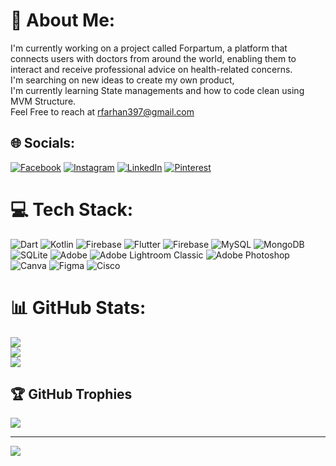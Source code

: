 # 💫 About Me:
I'm currently working on a project called Forpartum, a platform that connects users with doctors from around the world, enabling them to interact and receive professional advice on health-related concerns.<br>I'm searching on new ideas to create my own product,<br>I'm currently learning State managements and how to code clean using MVM Structure.<br>Feel Free to reach at rfarhan397@gmail.com


## 🌐 Socials:
[![Facebook](https://img.shields.io/badge/Facebook-%231877F2.svg?logo=Facebook&logoColor=white)](https://facebook.com/https://www.facebook.com/farhan.rajpoot.921025) [![Instagram](https://img.shields.io/badge/Instagram-%23E4405F.svg?logo=Instagram&logoColor=white)](https://instagram.com/https://www.instagram.com/whodatfarhan/) [![LinkedIn](https://img.shields.io/badge/LinkedIn-%230077B5.svg?logo=linkedin&logoColor=white)](https://linkedin.com/in/https://www.linkedin.com/in/farhan-rehman-47bb781b4/) [![Pinterest](https://img.shields.io/badge/Pinterest-%23E60023.svg?logo=Pinterest&logoColor=white)](https://pinterest.com/https://www.pinterest.com/rfarhan397/) 

# 💻 Tech Stack:
![Dart](https://img.shields.io/badge/dart-%230175C2.svg?style=for-the-badge&logo=dart&logoColor=white) ![Kotlin](https://img.shields.io/badge/kotlin-%237F52FF.svg?style=for-the-badge&logo=kotlin&logoColor=white) ![Firebase](https://img.shields.io/badge/firebase-%23039BE5.svg?style=for-the-badge&logo=firebase) ![Flutter](https://img.shields.io/badge/Flutter-%2302569B.svg?style=for-the-badge&logo=Flutter&logoColor=white) ![Firebase](https://img.shields.io/badge/firebase-a08021?style=for-the-badge&logo=firebase&logoColor=ffcd34) ![MySQL](https://img.shields.io/badge/mysql-4479A1.svg?style=for-the-badge&logo=mysql&logoColor=white) ![MongoDB](https://img.shields.io/badge/MongoDB-%234ea94b.svg?style=for-the-badge&logo=mongodb&logoColor=white) ![SQLite](https://img.shields.io/badge/sqlite-%2307405e.svg?style=for-the-badge&logo=sqlite&logoColor=white) ![Adobe](https://img.shields.io/badge/adobe-%23FF0000.svg?style=for-the-badge&logo=adobe&logoColor=white) ![Adobe Lightroom Classic](https://img.shields.io/badge/Adobe%20Lightroom%20Classic-31A8FF.svg?style=for-the-badge&logo=Adobe%20Lightroom%20Classic&logoColor=white) ![Adobe Photoshop](https://img.shields.io/badge/adobe%20photoshop-%2331A8FF.svg?style=for-the-badge&logo=adobe%20photoshop&logoColor=white) ![Canva](https://img.shields.io/badge/Canva-%2300C4CC.svg?style=for-the-badge&logo=Canva&logoColor=white) ![Figma](https://img.shields.io/badge/figma-%23F24E1E.svg?style=for-the-badge&logo=figma&logoColor=white) ![Cisco](https://img.shields.io/badge/cisco-%23049fd9.svg?style=for-the-badge&logo=cisco&logoColor=black)
# 📊 GitHub Stats:
![](https://github-readme-stats.vercel.app/api?username=Rfarhan397&theme=dark&hide_border=false&include_all_commits=false&count_private=false)<br/>
![](https://github-readme-streak-stats.herokuapp.com/?user=Rfarhan397&theme=dark&hide_border=false)<br/>
![](https://github-readme-stats.vercel.app/api/top-langs/?username=Rfarhan397&theme=dark&hide_border=false&include_all_commits=false&count_private=false&layout=compact)

## 🏆 GitHub Trophies
![](https://github-profile-trophy.vercel.app/?username=Rfarhan397&theme=radical&no-frame=true&no-bg=false&margin-w=4)

---
[![](https://visitcount.itsvg.in/api?id=Rfarhan397&icon=0&color=0)](https://visitcount.itsvg.in)

